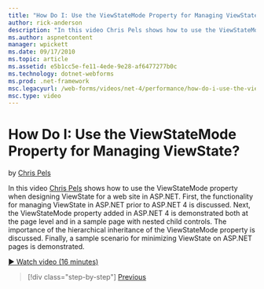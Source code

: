 ```yaml
---
title: "How Do I: Use the ViewStateMode Property for Managing ViewState? | Microsoft Docs"
author: rick-anderson
description: "In this video Chris Pels shows how to use the ViewStateMode property when designing ViewState for a web site in ASP.NET."
ms.author: aspnetcontent
manager: wpickett
ms.date: 09/17/2010
ms.topic: article
ms.assetid: e5b1cc5e-fe11-4ede-9e28-af6477277b0c
ms.technology: dotnet-webforms
ms.prod: .net-framework
msc.legacyurl: /web-forms/videos/net-4/performance/how-do-i-use-the-viewstatemode-property-for-managing-viewstate
msc.type: video
---
```

How Do I: Use the ViewStateMode Property for Managing ViewState?
====================
by [Chris Pels](https://twitter.com/chrispels)

In this video [Chris Pels](http://www.idevtech.com) shows how to use the ViewStateMode property when designing ViewState for a web site in ASP.NET. First, the functionality for managing ViewState in ASP.NET prior to ASP.NET 4 is discussed. Next, the ViewStateMode property added in ASP.NET 4 is demonstrated both at the page level and in a sample page with nested child controls. The importance of the hierarchical inheritance of the ViewStateMode property is discussed. Finally, a sample scenario for minimizing ViewState on ASP.NET pages is demonstrated.

[&#9654; Watch video (16 minutes)](https://channel9.msdn.com/Blogs/ASP-NET-Site-Videos/how-do-i-use-the-viewstatemode-property-for-managing-viewstate)

>[!div class="step-by-step"]
[Previous](aspnet-4-quick-hit-easy-state-compression.md)